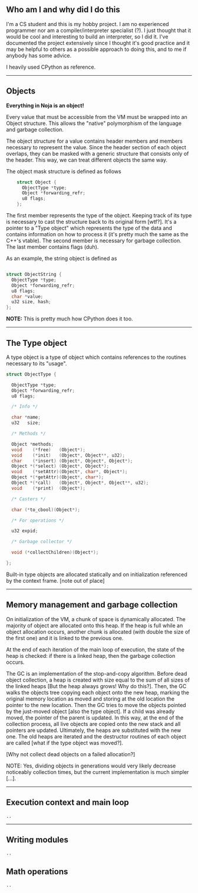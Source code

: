 
## Who am I and why did I do this

I'm a CS student and this is my hobby project. I am no experienced programmer nor am a compiler/interpreter specialist (?). I just thought that it would be cool and interesting to build an interpreter, so I did it. I've documented the project extensively since I thought it's good practice and it may be helpful to others as a possible approach to doing this, and to me if anybody has some advice.

I heavily used CPython as reference.

---

## Objects

**Everything in Noja is an object!**

Every value that must be accessible from the VM must be wrapped into an Object structure. This allows the "native" polymorphism of the language and garbage collection.

The object structure for a value contains header members and members necessary to represent the value. Since the header section of each object overlaps, they can be masked with a generic structure that consists only of the header. This way, we can treat different objects the same way.

The object mask structure is defined as follows

```C
    struct Object {
      ObjectType *type;
      Object *forwarding_refr;
      u8 flags;
    };
```

The first member represents the type of the object. Keeping track of its type is necessary to cast the structure back to its original form [wtf?]. It's a pointer to a "Type object" which represents the type of the data and contains information on how to process it (it's pretty much the same as the C++'s vtable). The second member is necessary for garbage collection. The last member contains flags (duh).

As an example, the string object is defined as

```C

struct ObjectString {
  ObjectType *type;
  Object *forwarding_refr;
  u8 flags;
  char *value;
  u32 size, hash;
};

```

**NOTE:** This is pretty much how CPython does it too.

---

## The Type object

A type object is a type of object which contains references to the routines necessary to its "usage".

```C
struct ObjectType {

  ObjectType *type;
  Object *forwarding_refr;
  u8 flags;

  /* Info */

  char *name;
  u32   size;

  /* Methods */

  Object *methods;
  void    (*free)   (Object*);
  void    (*init)   (Object*, Object**, u32);
  char    (*insert) (Object*, Object*, Object*);
  Object *(*select) (Object*, Object*);
  void    (*setAttr)(Object*, char*, Object*);
  Object *(*getAttr)(Object*, char*);
  Object *(*call)   (Object*, Object*, Object**, u32);
  void    (*print)  (Object*);

  /* Casters */

  char (*to_cbool)(Object*);

  /* For operations */

  u32 expid;

  /* Garbage collector */

  void (*collectChildren)(Object*);

};
```

Built-in type objects are allocated statically and on initialization referenced by the context frame. [note out of place]

---

## Memory management and garbage collection

On initialization of the VM, a chunk of space is dynamically allocated. The majority of object are allocated onto this heap. If the heap is full while an object allocation occurs, another chunk is allocated (with double the size of the first one) and it is linked to the previous one.

At the end of each iteration of the main loop of execution, the state of the heap is checked: if there is a linked heap, then the garbage collection occurs.

The GC is an implementation of the stop-and-copy algorithm. Before dead object collection, a heap is created with size equal to the sum of all sizes of the linked heaps [But the heap always grows! Why do this?]. Then, the GC walks the objects tree copying each object onto the new heap, marking the original memory location as moved and storing at the old location the pointer to the new location. Then the GC tries to move the objects pointed by the just-moved object [also the type object]. If a child was already moved, the pointer of the parent is updated. In this way, at the end of the collection process, all live objects are copied onto the new stack and all pointers are updated. Ultimately, the heaps are substituted with the new one. The old heaps are iterated and the destructor routines of each object are called [what if the type object was moved?].

[Why not collect dead objects on a failed allocation?]

NOTE: Yes, dividing objects in generations would very likely decrease noticeably collection times, but the current implementation is much simpler [...].

---

## Execution context and main loop

    ..

---

## Writing modules

    ..

## Math operations

    ..
